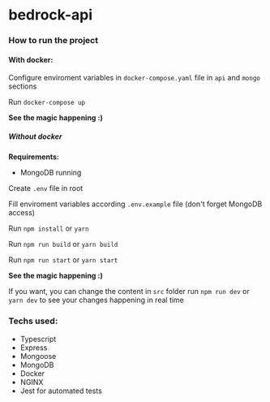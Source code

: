 # bedrock-api

### How to run the project

#### With docker:

Configure enviroment variables in `docker-compose.yaml` file in `api` and `mongo` sections

Run `docker-compose up`

**See the magic happening :)**

##### Without docker

**Requirements:**

- MongoDB running

Create `.env` file in root

Fill enviroment variables according `.env.example` file (don't forget MongoDB access)

Run `npm install` or `yarn`

Run `npm run build` or `yarn build`

Run `npm run start` or `yarn start`

**See the magic happening :)**

If you want, you can change the content in `src` folder 
run `npm run dev` or `yarn dev` to see your changes happening in real time

### Techs used:

- Typescript
- Express
- Mongoose 
- MongoDB
- Docker
- NGINX
- Jest for automated tests


